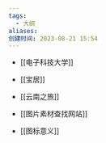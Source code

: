 ```yaml
---
tags:
  - 大纲
aliases: 
创建时间: 2023-08-21 15:54
---
```


-  [[电子科技大学]]

- [[宝居]]

- [[云南之旅]]

- [[图片素材查找网站]]

- [[图标意义]]